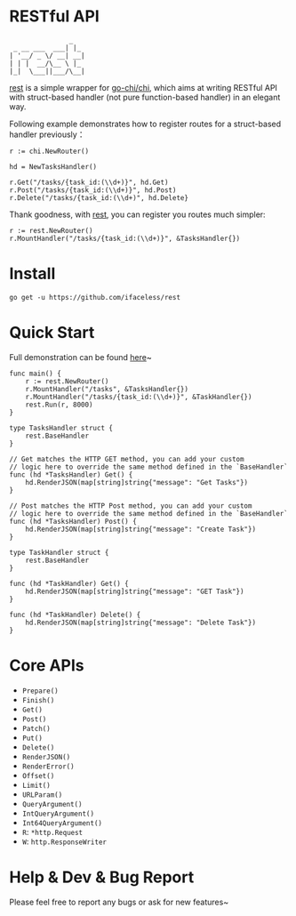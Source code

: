 RESTful API
============

```
               _
 _ __ ___  ___| |_
| '__/ _ \/ __| __|
| | |  __/\__ \ |_
|_|  \___||___/\__|
```

[rest](https://github.com/ifaceless/rest) is a simple wrapper for [go-chi/chi](https://github.com/go-chi/chi), which aims at writing RESTful API with struct-based handler (not pure function-based handler) in an elegant way.

Following example demonstrates how to register routes for a struct-based handler previously：

```golang
r := chi.NewRouter()

hd = NewTasksHandler()

r.Get("/tasks/{task_id:(\\d+)}", hd.Get)
r.Post("/tasks/{task_id:(\\d+)}", hd.Post)
r.Delete("/tasks/{task_id:(\\d+)", hd.Delete}
```

Thank goodness, with [rest](https://github.com/ifaceless/rest), you can register you routes much simpler:

```golang
r := rest.NewRouter()
r.MountHandler("/tasks/{task_id:(\\d+)}", &TasksHandler{})
```

# Install

```
go get -u https://github.com/ifaceless/rest
```

# Quick Start

Full demonstration can be found [here](./example/main.go)~

```golang
func main() {
	r := rest.NewRouter()
	r.MountHandler("/tasks", &TasksHandler{})
	r.MountHandler("/tasks/{task_id:(\\d+)}", &TaskHandler{})
	rest.Run(r, 8000)
}

type TasksHandler struct {
	rest.BaseHandler
}

// Get matches the HTTP GET method, you can add your custom
// logic here to override the same method defined in the `BaseHandler`
func (hd *TasksHandler) Get() {
	hd.RenderJSON(map[string]string{"message": "Get Tasks"})
}

// Post matches the HTTP Post method, you can add your custom
// logic here to override the same method defined in the `BaseHandler`
func (hd *TasksHandler) Post() {
	hd.RenderJSON(map[string]string{"message": "Create Task"})
}

type TaskHandler struct {
	rest.BaseHandler
}

func (hd *TaskHandler) Get() {
	hd.RenderJSON(map[string]string{"message": "GET Task"})
}

func (hd *TaskHandler) Delete() {
	hd.RenderJSON(map[string]string{"message": "Delete Task"})
}
```

# Core APIs

- `Prepare()`
- `Finish()`
- `Get()`
- `Post()`
- `Patch()`
- `Put()`
- `Delete()`
- `RenderJSON()`
- `RenderError()`
- `Offset()`
- `Limit()`
- `URLParam()`
- `QueryArgument()`
- `IntQueryArgument()`
- `Int64QueryArgument()`
- `R`: `*http.Request`
- `W`: `http.ResponseWriter`

# Help & Dev & Bug Report

Please feel free to report any bugs or ask for new features~